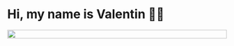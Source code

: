 <h1 style=''display:flex;align-items:center'>Hi, my name is Valentin 👋🏽</h1>
<div style='display:flex;align-items:center'>
  <img src='https://user-images.githubusercontent.com/74038190/225813708-98b745f2-7d22-48cf-9150-083f1b00d6c9.gif' style=' width: 100%'/>
</div>
